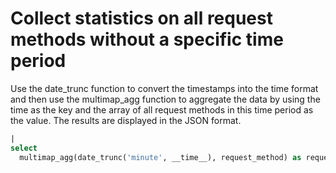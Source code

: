 # Collect statistics on all request methods without a specific time period

Use the date_trunc function to convert the timestamps into the time format and then use the multimap_agg function to aggregate the data by using the time as the key and the array of all request methods in this time period as the value. The results are displayed in the JSON format.

```SQL
|
select
  multimap_agg(date_trunc('minute', __time__), request_method) as request_method
```

